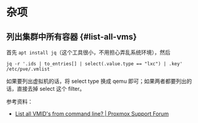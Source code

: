 # 杂项

## 列出集群中所有容器 {#list-all-vms}

首先 `apt install jq`（这个工具很小，不用担心弄乱系统环境），然后

```shell
jq -r '.ids | to_entries[] | select(.value.type == "lxc") | .key' /etc/pve/.vmlist
```

如果要列出虚拟机的话，将 select type 换成 qemu 即可；如果两者都要列出的话，直接去掉 select 这个 filter。

参考资料：

- [List all VMID's from command line? | Proxmox Support Forum](https://forum.proxmox.com/threads/list-all-vmids-from-command-line.10964/)
  